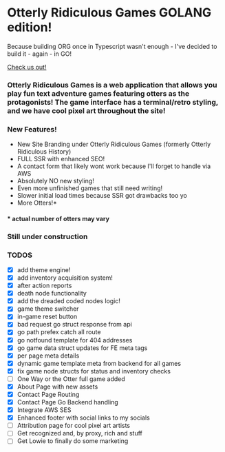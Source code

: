 # Otterly Ridiculous Games GOLANG edition!
 Because building ORG once in Typescript wasn't enough - I've decided to build it - again - in GO!

[Check us out!](https://otterly.games)

### Otterly Ridiculous Games is a web application that allows you play fun text adventure games featuring otters as the protagonists! The game interface has a terminal/retro styling, and we have cool pixel art throughout the site!

### New Features! 
- New Site Branding under Otterly Ridiculous Games (formerly Otterly Ridiculous History)
- FULL SSR with enhanced SEO!
- A contact form that likely wont work because I'll forget to handle via AWS
- Absolutely NO new styling!
- Even more unfinished games that still need writing!
- Slower initial load times because SSR got drawbacks too yo
- More Otters!*

#### * actual number of otters may vary

### Still under construction
### TODOS
- [x] add theme engine!
- [x] add inventory acquisition system!
- [x] after action reports
- [x] death node functionality
- [x] add the dreaded coded nodes logic!
- [x] game theme switcher
- [x] in-game reset button
- [x] bad request go struct response from api
- [x] go path prefex catch all route
- [x] go notfound template for 404 addresses
- [x] go game data struct updates for FE meta tags
- [x] per page meta details
- [x] dynamic game template meta from backend for all games
- [x] fix game node structs for status and inventory checks
- [ ] One Way or the Otter full game added 
- [x] About Page with new assets
- [x] Contact Page Routing
- [x] Contact Page Go Backend handling
- [x] Integrate AWS SES
- [x] Enhanced footer with social links to my socials
- [ ] Attribution page for cool pixel art artists
- [ ] Get recognized and, by proxy, rich and stuff
- [ ] Get Lowie to finally do some marketing
